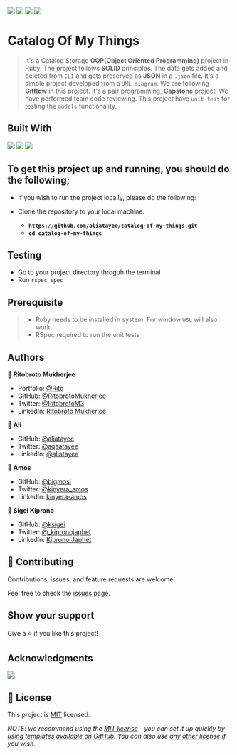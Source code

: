 ![](https://img.shields.io/badge/Ritobroto-Mukherjee-yellow?labelColor=blue)&nbsp;![](https://img.shields.io/badge/Ali-Atayee-yellow?labelColor=black)&nbsp;![](https://img.shields.io/badge/Kinyera-Amos-red?labelColor=blue)&nbsp;![](https://img.shields.io/badge/Sigei-Kiprono-white?labelColor=blue)

# Catalog Of My Things

> It's a Catalog Storage **OOP(Object Oriented Programming)** project in Ruby. The project follows **SOLID** principles. The data gets added and deleted from `CLI` and gets preserved as **JSON** in a `.json` file. It's a simple project developed from a `UML diagram`. We are following **Gitflow** in this project. It's a pair programming, **Capstone** project. We have performed team code reviewing. This project have `unit test` for testing the `models` functionality.

## Built With

![](https://img.shields.io/badge/Ruby-red)&nbsp;![](https://img.shields.io/badge/Github-black)&nbsp;![](https://img.shields.io/badge/RSpec-red)


## To get this project up and running, you should do the following;
- If you wish to run the project locally, please do the following:

- Clone the repository to your local machine.
    - **`https://github.com/aliatayee/catalog-of-my-things.git`**
    - **`cd catalog-of-my-things`**

## Testing
- Go to your project directory throguh the terminal
- Run `rspec spec`

## Prerequisite

> - Ruby needs to be installed in system. For window `WSL` will also work.
> - RSpec required to run the unit tests

## Authors

👤 **Ritobroto Mukherjee**

- Portfolio: [@Rito](https://ritobroto-mukherjee.blogspot.com/)
- GitHub: [@RitobrotoMukherjee](https://github.com/RitobrotoMukherjee)
- Twitter: [@RitobrotoM3](https://twitter.com/RitobrotoM3)
- LinkedIn: [Ritobroto Mukherjee](https://www.linkedin.com/in/ritobroto-mukherjee-519148ba/)

👤 **Ali**
- GitHub: [@aliatayee](https://github.com/aliatayee)
- Twitter: [@aqaatayee](https://twitter.com/aqaatayee)
- LinkedIn: [@aliatayee](https://www.linkedin.com/in/aliatayee/)


👤 **Amos**
- GitHub: [@bigmosi](https://github.com/bigmosi/)
- Twitter: [@kinyera_amos](https://twitter.com/kinyera_amos)
- LinkedIn: [kinyera-amos](https://linkedin.com/in/kinyera-amos)



👤 **Sigei Kiprono**

- GitHub: [@ksigei](https://github.com/ksigei)
- Twitter: [@_kipronojaphet](https://twitter.com/_kipronojaphet)
- LinkedIn: [Kiprono Japhet](https://www.linkedin.com/in/kiprono-japhet/)


## 🤝 Contributing

Contributions, issues, and feature requests are welcome!

Feel free to check the [issues page](../../issues/).

## Show your support

Give a ⭐️ if you like this project!

## Acknowledgments

![](https://img.shields.io/badge/Microverse-blueviolet)

## 📝 License

This project is [MIT](./LICENSE) licensed.

_NOTE: we recommend using the [MIT license](https://choosealicense.com/licenses/mit/) - you can set it up quickly by [using templates available on GitHub](https://docs.github.com/en/communities/setting-up-your-project-for-healthy-contributions/adding-a-license-to-a-repository). You can also use [any other license](https://choosealicense.com/licenses/) if you wish._
